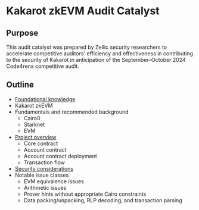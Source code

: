 # Kakarot zkEVM Audit Catalyst

## Purpose

This audit catalyst was prepared by Zellic security researchers to accelerate competitive auditors' efficiency and effectiveness in contributing to the security of Kakarot in anticipation of the September–October 2024 Code4rena competitive audit.

## Outline

- [Foundational knowledge](01-foundations.md)
- Kakarot zkEVM
- Fundamentals and recommended background
  - Cairo0
  - Starknet
  - EVM
- [Project overview](02-overview.md)
  - Core contract
  - Account contract
  - Account contract deployment
  - Transaction flow
- [Security considerations](03-security.md)
- Notable issue classes
  - EVM equivalence issues
  - Arithmetic issues
  - Prover hints without appropriate Cairo constraints
  - Data packing/unpacking, RLP decoding, and transaction parsing